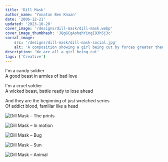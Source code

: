 ```yaml
---
title: 'Dill Mask'
author_name: 'Yonatan Ben Knaan'
date: '2006-12-21'
updated: '2023-10-20'
cover_image: '/designs/dill-mask/dill-mask.webp'
cover_image_thumbhash: 'JQgGCgAohqhYingI93h5j3c'
social_image: 
    src: '/designs/dill-mask/dill-mask-social.jpg'
    alt: 'A composition showing a girl being cut by forces greater then us'
description: 'We are all a girl being cut'
tags: ['Creative']
---
```

I'm a candy soldier  
A good beast in armies of bad love  

I'm a cruel soldier  
A wicked beast, battle ready to lose ahead

And they are the beginning of just wretched series  
Of addict blood, familiar like a head 

![Dill Mask – The prints](/designs/dill-mask/dill-mask-prints.webp)

![Dill Mask – In motion](/designs/dill-mask/dill-mask-move.webp)

![Dill Mask – Bug](/designs/dill-mask/dill-mask-Bug.webp)

![Dill Mask – Sun](/designs/dill-mask/dill-mask-Sun.webp)

![Dill Mask – Animal](/designs/dill-mask/dill-mask-Animal.webp)